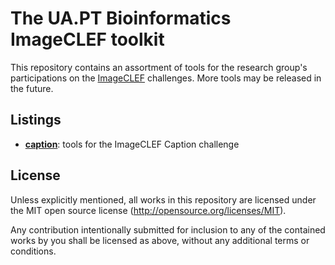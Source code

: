 # The UA.PT Bioinformatics ImageCLEF toolkit

This repository contains an assortment of tools for the research group's participations on the [ImageCLEF](http://imageclef.org) challenges. More tools may be released in the future.

## Listings

- [**caption**](caption/): tools for the ImageCLEF Caption challenge

## License

Unless explicitly mentioned, all works in this repository are licensed under the MIT open source license (<http://opensource.org/licenses/MIT>).

Any contribution intentionally submitted for inclusion to any of the contained works by you shall be licensed as above, without any additional terms or conditions.
